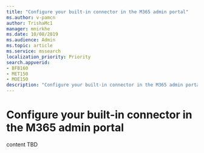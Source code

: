 ```yaml
---
title: "Configure your built-in connector in the M365 admin portal"
ms.author: v-pamcn
author: TrishaMc1
manager: mnirkhe
ms.date: 10/08/2019
ms.audience: Admin
ms.topic: article
ms.service: mssearch
localization_priority: Priority
search.appverid:
- BFB160
- MET150
- MOE150
description: "Configure your built-in connector in the M365 admin portal"
---
```


# Configure your built-in connector in the M365 admin portal

content TBD 

